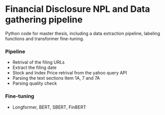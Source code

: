 # Financial Disclosure NPL and Data gathering pipeline

Python code for master thesis, including a data extraction pipeline, labeling functions and transformer fine-tuning.

### Pipeline

- Retrival of the filing URLs
- Extract the filing date
- Stock and Index Price retrival from the yahoo query API
- Parsing the text sections Item 1A, 7 and 7A
- Parsing quality check


### Fine-tuning

- Longformer, BERT, SBERT, FinBERT
